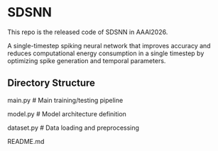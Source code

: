 # SDSNN 
This repo is the released code of SDSNN in AAAI2026.

A single-timestep spiking neural network that improves accuracy and reduces computational energy consumption in a single timestep by optimizing spike generation and temporal parameters.

## Directory Structure
main.py # Main training/testing pipeline

model.py # Model architecture definition

dataset.py # Data loading and preprocessing

README.md
